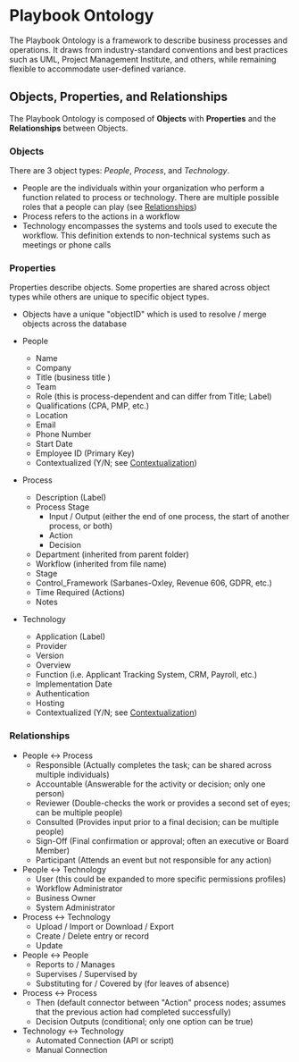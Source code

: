 # Playbook Ontology

The Playbook Ontology is a framework to describe business processes and operations.
It draws from industry-standard conventions and best practices such as UML,
Project Management Institute, and others, while remaining flexible to accommodate user-defined variance.

## Objects, Properties, and Relationships

The Playbook Ontology is composed of **Objects** with **Properties** and the **Relationships**
between Objects.

### Objects

There are 3 object types: *People*, *Process*, and *Technology*.

* People are the individuals within your organization who perform a function related to process
or technology. There are multiple possible roles that a people can play (see [Relationships](#relationships))
* Process refers to the actions in a workflow
* Technology encompasses the systems and tools used to execute the workflow. This
definition extends to non-technical systems such as meetings or phone calls

### Properties

Properties describe objects. Some properties are shared across object types while others are unique to specific object types.
* Objects have a unique "objectID" which is used to resolve / merge objects across the database

* People
  * Name
  * Company
  * Title (business title )
  * Team
  * Role (this is process-dependent and can differ from Title; Label)
  * Qualifications (CPA, PMP, etc.)
  * Location
  * Email
  * Phone Number
  * Start Date
  * Employee ID (Primary Key)
  * Contextualized (Y/N; see [Contextualization](/Data%20Structure%2C%20Ontology%2C%20Unit%20Tests/Contextualization.md))
* Process
  * Description (Label)
  * Process Stage
    * Input / Output (either the end of one process, the start of another process, or both)
    * Action
    * Decision
  * Department (inherited from parent folder)
  * Workflow (inherited from file name)
  * Stage
  * Control_Framework (Sarbanes-Oxley, Revenue 606, GDPR, etc.)
  * Time Required (Actions)
  * Notes
* Technology
  * Application (Label)
  * Provider
  * Version
  * Overview
  * Function (i.e. Applicant Tracking System, CRM, Payroll, etc.)
  * Implementation Date
  * Authentication
  * Hosting
  * Contextualized (Y/N; see [Contextualization](/Data%20Structure%2C%20Ontology%2C%20Unit%20Tests/Contextualization.md))

### Relationships

* People <-> Process
  * Responsible (Actually completes the task; can be shared across multiple individuals)
  * Accountable (Answerable for the activity or decision; only one person)
  * Reviewer (Double-checks the work or provides a second set of eyes; can be multiple people)
  * Consulted (Provides input prior to a final decision; can be multiple people)
  * Sign-Off (Final confirmation or approval; often an executive or Board Member)
  * Participant (Attends an event but not responsible for any action)
* People <-> Technology
  * User (this could be expanded to more specific permissions profiles)
  * Workflow Administrator
  * Business Owner
  * System Administrator
* Process <-> Technology
  * Upload / Import or Download / Export
  * Create / Delete entry or record
  * Update
* People <-> People
  * Reports to / Manages
  * Supervises / Supervised by
  * Substituting for / Covered by (for leaves of absence)
* Process <-> Process
  * Then (default connector between "Action" process nodes; assumes that the previous action had completed successfully)
  * Decision Outputs (conditional; only one option can be true)
* Technology <-> Technology
  * Automated Connection (API or script)
  * Manual Connection
